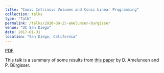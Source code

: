 ```yaml
---
title: "Conic Intrinsic Volumes and Conic Linear Programming"
collection: talks
type: "Talk"
permalink: /talks/2020-08-25-amelunxen-burgisser
venue: "UC San Diego"
date: 2017-01-31
location: "San Diego, California"
---
```


[PDF](http://jk-jeon.github.io/files/2020-08-amelunxen-burgisser.pdf)

This talk is a summary of some results from [this paper](https://arxiv.org/abs/1205.1863) by D. Amelunxen and P. Bürgisser.